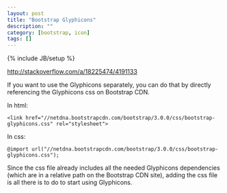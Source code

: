 ```yaml
---
layout: post
title: "Bootstrap Glyphicons"
description: ""
category: [bootstrap, icon]
tags: []
---
```

{% include JB/setup %}

<http://stackoverflow.com/a/18225474/4191133>

If you want to use the Glyphicons separately, you can do that by directly referencing the Glyphicons css on Bootstrap CDN.

In html:

    <link href="//netdna.bootstrapcdn.com/bootstrap/3.0.0/css/bootstrap-glyphicons.css" rel="stylesheet">

In css:

    @import url("//netdna.bootstrapcdn.com/bootstrap/3.0.0/css/bootstrap-glyphicons.css");

Since the css file already includes all the needed Glyphicons dependencies (which are in a relative path on the Bootstrap CDN site), adding the css file is all there is to do to start using Glyphicons.
